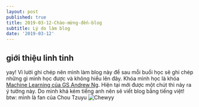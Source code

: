 ```yaml
---
layout: post
published: true
title: 2019-03-12-Chào-mừng-đến-blog
subtitle: Lý do làm blog
date: '2019-03-12'
---
```

## giới thiệu linh tinh

yay! Vì lười ghi chép nên mình làm blog này để sau mỗi buổi học sẽ ghi chép những gì mình học được và không hiểu lên đây. 
Khóa mình học là khóa [Machine Learning của GS Andrew Ng](https://www.coursera.org/learn/machine-learning). 
Hiện tại mới được một chút thì nảy ra ý tưởng này. 
Do mình khá kém tiếng anh nên sẽ viết blog bằng tiếng việt! 
btw: mình là fan của Chou Tzuyu
![Chewyy]({{site.baseurl}}/img/52692409_2342182225825919_5213246168766611456_o.jpg)
